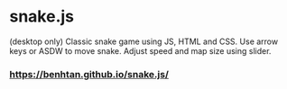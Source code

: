 # snake.js 
(desktop only)
Classic snake game using JS, HTML and CSS.
Use arrow keys or ASDW to move snake.
Adjust speed and map size using slider.

### https://benhtan.github.io/snake.js/
